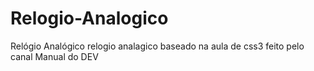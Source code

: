 # Relogio-Analogico

Relógio Analógico 
 relogio analagico baseado na aula de css3 feito pelo canal Manual do DEV
